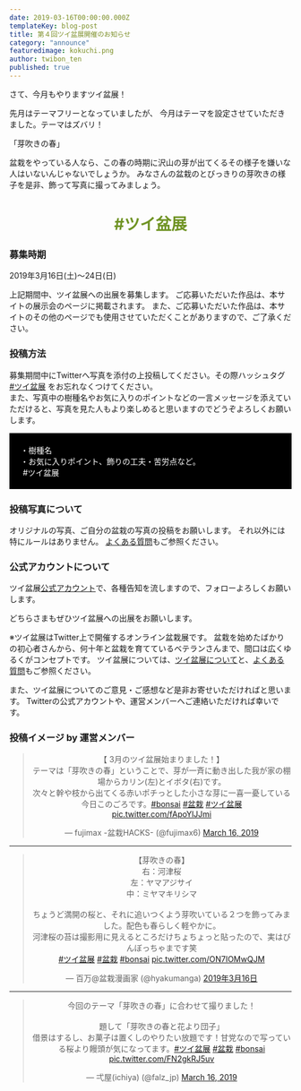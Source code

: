 ```yaml
---
date: 2019-03-16T00:00:00.000Z
templateKey: blog-post
title: 第４回ツイ盆展開催のお知らせ
category: "announce"
featuredimage: kokuchi.png
author: twibon_ten
published: true
---
```

さて、今月もやりますツイ盆展！

先月はテーマフリーとなっていましたが、
今月はテーマを設定させていただきました。テーマはズバリ！

「芽吹きの春」

盆栽をやっている人なら、この春の時期に沢山の芽が出てくるその様子を嫌いな人はいないんじゃないでしょうか。
みなさんの盆栽のとびっきりの芽吹きの様子を是非、飾って写真に撮ってみましょう。

<h1 align="center" style="color:#709425">#ツイ盆展</h1>

### 募集時期
2019年3月16日(土)〜24日(日)  

上記期間中、ツイ盆展への出展を募集します。
ご応募いただいた作品は、本サイトの展示会のページに掲載されます。
また、ご応募いただいた作品は、本サイトのその他のページでも使用させていただくことがありますので、ご了承ください。

### 投稿方法
募集期間中にTwitterへ写真を添付の上投稿してください。その際ハッシュタグ [#ツイ盆展](https://twitter.com/hashtag/%E3%83%84%E3%82%A4%E7%9B%86%E5%B1%95?f=tweets&src=hash) をお忘れなくつけてください。  
また、写真中の樹種名やお気に入りのポイントなどの一言メッセージを添えていただけると、写真を見た人もより楽しめると思いますのでどうぞよろしくお願いします。

<div style="padding:20px; background-color:black; color:white">
・樹種名<br>
・お気に入りポイント、飾りの工夫・苦労点など。<br>
&nbsp;#ツイ盆展&nbsp;
</div>

### 投稿写真について
オリジナルの写真、ご自分の盆栽の写真の投稿をお願いします。
それ以外には特にルールはありません。
[よくある質問](/qa)もご参照ください。

### 公式アカウントについて
ツイ盆展<a href="https://twitter.com/twibon_ten" target="_blank">公式アカウント</a>で、各種告知を流しますので、フォローよろしくお願いします。

どちらさまもぜひツイ盆展への出展をお願いします。


※ツイ盆展はTwitter上で開催するオンライン盆栽展です。
盆栽を始めたばかりの初心者さんから、何十年と盆栽を育てているベテランさんまで、間口は広くゆるくがコンセプトです。
ツイ盆展については、[ツイ盆展について](/about)と、[よくある質問](/qa)もご参照ください。

また、ツイ盆展についてのご意見・ご感想など是非お寄せいただければと思います。
Twitterの公式アカウントや、運営メンバーへご連絡いただければ幸いです。


### 投稿イメージ by 運営メンバー

<center>
<blockquote class="twitter-tweet" data-partner="tweetdeck"><p lang="ja" dir="ltr">【 3月のツイ盆展始まりました！】<br>テーマは「芽吹きの春」ということで、芽が一斉に動き出した我が家の棚場からカリン(左)とイボタ(右)です。<br>次々と幹や枝から出てくる赤いポチっとした小さな芽に一喜一憂している今日このごろです。<a href="https://twitter.com/hashtag/bonsai?src=hash&amp;ref_src=twsrc%5Etfw">#bonsai</a> <a href="https://twitter.com/hashtag/%E7%9B%86%E6%A0%BD?src=hash&amp;ref_src=twsrc%5Etfw">#盆栽</a> <a href="https://twitter.com/hashtag/%E3%83%84%E3%82%A4%E7%9B%86%E5%B1%95?src=hash&amp;ref_src=twsrc%5Etfw">#ツイ盆展</a> <a href="https://t.co/fApoYlJJmi">pic.twitter.com/fApoYlJJmi</a></p>&mdash; fujimax -盆栽HACKS- (@fujimax6) <a href="https://twitter.com/fujimax6/status/1106714145481580551?ref_src=twsrc%5Etfw">March 16, 2019</a></blockquote>
</center>

------

<center>
<blockquote class="twitter-tweet" data-lang="ja"><p lang="ja" dir="ltr">【芽吹きの春】<br>右：河津桜<br>左：ヤマアジサイ<br>中：ミヤマキリシマ<br><br>ちょうど満開の桜と、それに追いつくよう芽吹いている２つを飾ってみました。配色も春らしく軽やかに。<br>河津桜の苔は撮影用に見えるところだけちょちょっと貼ったので、実はびんぼっちゃまです笑<br> <a href="https://twitter.com/hashtag/%E3%83%84%E3%82%A4%E7%9B%86%E5%B1%95?src=hash&amp;ref_src=twsrc%5Etfw">#ツイ盆展</a> <a href="https://twitter.com/hashtag/%E7%9B%86%E6%A0%BD?src=hash&amp;ref_src=twsrc%5Etfw">#盆栽</a> <a href="https://twitter.com/hashtag/bonsai?src=hash&amp;ref_src=twsrc%5Etfw">#bonsai</a> <a href="https://t.co/ON7IOMwQJM">pic.twitter.com/ON7IOMwQJM</a></p>&mdash; 百万@盆栽漫画家 (@hyakumanga) <a href="https://twitter.com/hyakumanga/status/1106713145836335104?ref_src=twsrc%5Etfw">2019年3月16日</a></blockquote>
</center>

------

<center>
<blockquote class="twitter-tweet" data-partner="tweetdeck"><p lang="ja" dir="ltr">今回のテーマ「芽吹きの春」に合わせて撮りました！<br><br>題して「芽吹きの春と花より団子」<br>借景はするし、お菓子は置くしのやりたい放題です！甘党なので写っている桜より饅頭が気になってます。<a href="https://twitter.com/hashtag/%E3%83%84%E3%82%A4%E7%9B%86%E5%B1%95?src=hash&amp;ref_src=twsrc%5Etfw">#ツイ盆展</a> <a href="https://twitter.com/hashtag/%E7%9B%86%E6%A0%BD?src=hash&amp;ref_src=twsrc%5Etfw">#盆栽</a> <a href="https://twitter.com/hashtag/bonsai?src=hash&amp;ref_src=twsrc%5Etfw">#bonsai</a> <a href="https://t.co/FN2gkRJ5uv">pic.twitter.com/FN2gkRJ5uv</a></p>&mdash; 弌屋(ichiya) (@falz_jp) <a href="https://twitter.com/falz_jp/status/1106714256534208513?ref_src=twsrc%5Etfw">March 16, 2019</a></blockquote>
</center>



